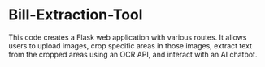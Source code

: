 # Bill-Extraction-Tool
This code creates a Flask web application with various routes. It allows users to upload images, crop specific areas in those images, extract text from the cropped areas using an OCR API, and interact with an AI chatbot. 

